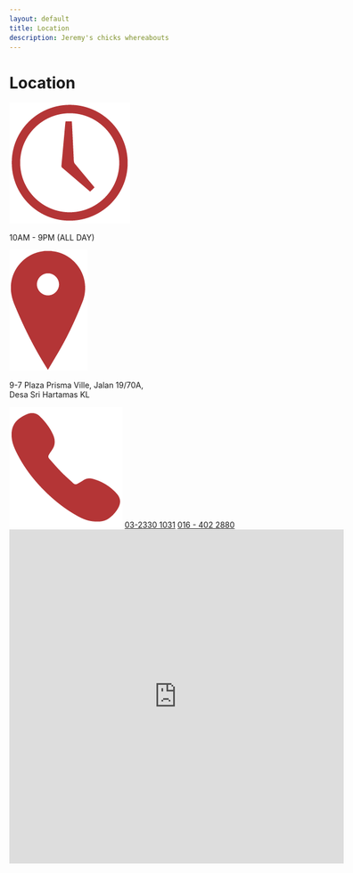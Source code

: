 ```yaml
---
layout: default
title: Location
description: Jeremy's chicks whereabouts 
---
```

<div class="bg-eggshell">
	<div class="container">
		<div class="row infopage locationrow">
			<div class="col-12 col-md-4 localinfo">
				<div class="col-12 nopad titlediv pagetitle">
					<h1 class="fontfamily1 fontcolor1">Location</h1>
				</div>
				<div class="col-12 nopad localcontact">
					<img src="assets/images/contacticon-01.png" alt="hours" class="img-fluid">
					<p>10AM - 9PM (ALL DAY)</p>
				</div>
				<div class="col-12 nopad localcontact">
					<img src="assets/images/contacticon-02.png" alt="location" class="img-fluid">
					<p>9-7 Plaza Prisma Ville, Jalan 19/70A,<br>Desa Sri Hartamas KL</p>
				</div>
				<div class="col-12 nopad localcontact">
					<img src="assets/images/contacticon-03.png" alt="phone" class="img-fluid">
					<a href="tel:+60323301031">03-2330 1031</a>
					<a href="tel:+60164022880">016 - 402 2880</a>
				</div>
			</div>
			<div class="col-12 col-md-8 localmap">
				<div class="google-maps">
					<iframe src="https://www.google.com/maps/embed?pb=!1m18!1m12!1m3!1d3983.74830295979!2d101.64765361534087!3d3.1609025976984597!2m3!1f0!2f0!3f0!3m2!1i1024!2i768!4f13.1!3m3!1m2!1s0x31cc49f0562f5e2d%3A0x2ac92c2f73e0851d!2sJEREMY&#39;S%20CHICKS!5e0!3m2!1sen!2smy!4v1607606403540!5m2!1sen!2smy" width="600" height="600" frameborder="0" style="border:0;" allowfullscreen="" aria-hidden="false" tabindex="0"></iframe>
				</div>
			</div>
		</div>
	</div>
</div>